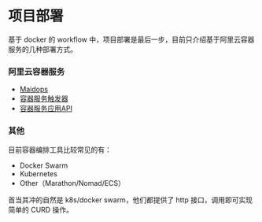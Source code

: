 # 项目部署

基于 docker 的 workflow 中，项目部署是最后一步，目前只介绍基于阿里云容器服务的几种部署方式。


### 阿里云容器服务

* [Maidops](https://github.com/thonatos/maidops)
* [容器服务触发器](https://help.aliyun.com/document_detail/63192.html?spm=5176.11065259.1996646101.searchclickresult.56a625e9cCTsH6)
* [容器服务应用API](https://help.aliyun.com/document_detail/26072.html?spm=a2c4g.11186623.6.986.Uj4wo5)

### 其他

目前容器编排工具比较常见的有：

- Docker Swarm
- Kubernetes
- Other（Marathon/Nomad/ECS）

首当其冲的自然是 k8s/docker swarm，他们都提供了 http 接口，调用即可实现简单的 CURD 操作。